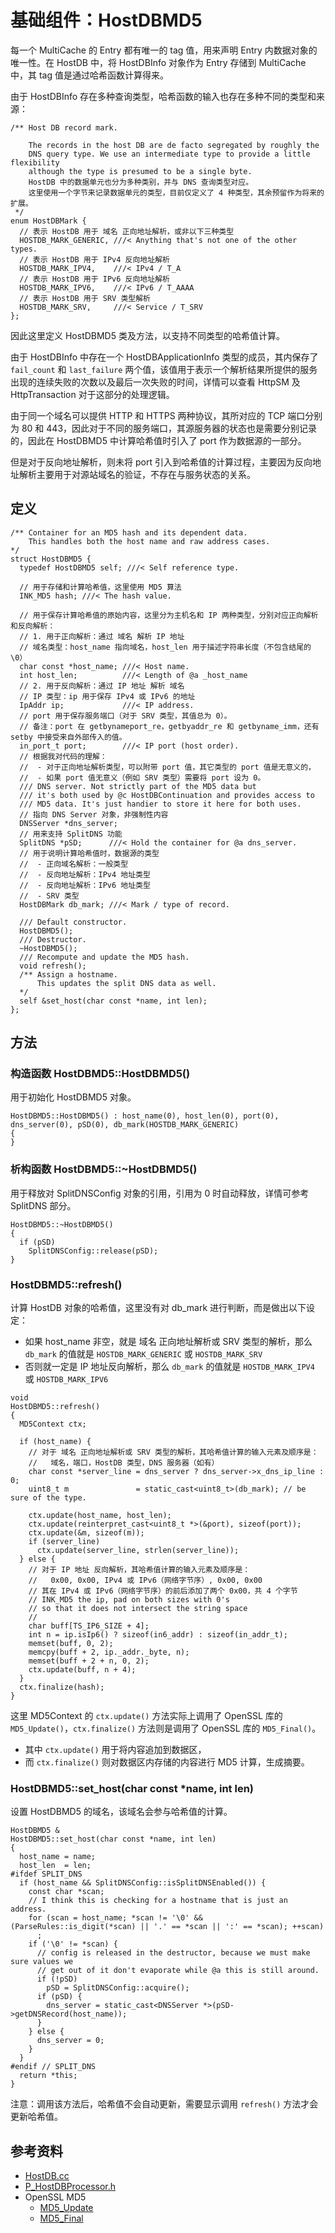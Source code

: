 # 基础组件：HostDBMD5

每一个 MultiCache 的 Entry 都有唯一的 tag 值，用来声明 Entry 内数据对象的唯一性。在 HostDB 中，将 HostDBInfo 对象作为 Entry 存储到 MultiCache 中，其 tag 值是通过哈希函数计算得来。

由于 HostDBInfo 存在多种查询类型，哈希函数的输入也存在多种不同的类型和来源：

```
/** Host DB record mark.

    The records in the host DB are de facto segregated by roughly the
    DNS query type. We use an intermediate type to provide a little flexibility
    although the type is presumed to be a single byte.
    HostDB 中的数据单元也分为多种类别，并与 DNS 查询类型对应。
    这里使用一个字节来记录数据单元的类型，目前仅定义了 4 种类型，其余预留作为将来的扩展。
 */
enum HostDBMark {
  // 表示 HostDB 用于 域名 正向地址解析，或非以下三种类型
  HOSTDB_MARK_GENERIC, ///< Anything that's not one of the other types.
  // 表示 HostDB 用于 IPv4 反向地址解析
  HOSTDB_MARK_IPV4,    ///< IPv4 / T_A
  // 表示 HostDB 用于 IPv6 反向地址解析
  HOSTDB_MARK_IPV6,    ///< IPv6 / T_AAAA
  // 表示 HostDB 用于 SRV 类型解析
  HOSTDB_MARK_SRV,     ///< Service / T_SRV
};
```

因此这里定义 HostDBMD5 类及方法，以支持不同类型的哈希值计算。

由于 HostDBInfo 中存在一个 HostDBApplicationInfo 类型的成员，其内保存了 `fail_count` 和 `last_failure` 两个值，该值用于表示一个解析结果所提供的服务出现的连续失败的次数以及最后一次失败的时间，详情可以查看 HttpSM 及 HttpTransaction 对于这部分的处理逻辑。

由于同一个域名可以提供 HTTP 和 HTTPS 两种协议，其所对应的 TCP 端口分别为 80 和 443，因此对于不同的服务端口，其源服务器的状态也是需要分别记录的，因此在 HostDBMD5 中计算哈希值时引入了 port 作为数据源的一部分。

但是对于反向地址解析，则未将 port 引入到哈希值的计算过程，主要因为反向地址解析主要用于对源站域名的验证，不存在与服务状态的关系。

## 定义

```
/** Container for an MD5 hash and its dependent data.
    This handles both the host name and raw address cases.
*/
struct HostDBMD5 {
  typedef HostDBMD5 self; ///< Self reference type.

  // 用于存储和计算哈希值，这里使用 MD5 算法
  INK_MD5 hash; ///< The hash value.

  // 用于保存计算哈希值的原始内容，这里分为主机名和 IP 两种类型，分别对应正向解析和反向解析：
  // 1. 用于正向解析：通过 域名 解析 IP 地址
  // 域名类型：host_name 指向域名，host_len 用于描述字符串长度（不包含结尾的 \0）
  char const *host_name; ///< Host name.
  int host_len;          ///< Length of @a _host_name
  // 2. 用于反向解析：通过 IP 地址 解析 域名
  // IP 类型：ip 用于保存 IPv4 或 IPv6 的地址
  IpAddr ip;             ///< IP address.
  // port 用于保存服务端口（对于 SRV 类型，其值总为 0）。
  // 备注：port 在 getbynameport_re，getbyaddr_re 和 getbyname_imm，还有 setby 中接受来自外部传入的值。
  in_port_t port;        ///< IP port (host order).
  // 根据我对代码的理解：
  //  - 对于正向地址解析类型，可以附带 port 值，其它类型的 port 值是无意义的，
  //  - 如果 port 值无意义（例如 SRV 类型）需要将 port 设为 0。
  /// DNS server. Not strictly part of the MD5 data but
  /// it's both used by @c HostDBContinuation and provides access to
  /// MD5 data. It's just handier to store it here for both uses.
  // 指向 DNS Server 对象，非强制性内容
  DNSServer *dns_server;
  // 用来支持 SplitDNS 功能
  SplitDNS *pSD;      ///< Hold the container for @a dns_server.
  // 用于说明计算哈希值时，数据源的类型
  //  - 正向域名解析：一般类型
  //  - 反向地址解析：IPv4 地址类型
  //  - 反向地址解析：IPv6 地址类型
  //  - SRV 类型
  HostDBMark db_mark; ///< Mark / type of record.

  /// Default constructor.
  HostDBMD5();
  /// Destructor.
  ~HostDBMD5();
  /// Recompute and update the MD5 hash.
  void refresh();
  /** Assign a hostname.
      This updates the split DNS data as well.
  */
  self &set_host(char const *name, int len);
};
```

## 方法

### 构造函数 HostDBMD5::HostDBMD5()

用于初始化 HostDBMD5 对象。

```
HostDBMD5::HostDBMD5() : host_name(0), host_len(0), port(0), dns_server(0), pSD(0), db_mark(HOSTDB_MARK_GENERIC)
{
}
```

### 析构函数 HostDBMD5::~HostDBMD5()

用于释放对 SplitDNSConfig 对象的引用，引用为 0 时自动释放，详情可参考 SplitDNS 部分。

```
HostDBMD5::~HostDBMD5()
{
  if (pSD)
    SplitDNSConfig::release(pSD);
}
```

### HostDBMD5::refresh()

计算 HostDB 对象的哈希值，这里没有对 db_mark 进行判断，而是做出以下设定：

- 如果 host_name 非空，就是 域名 正向地址解析或 SRV 类型的解析，那么 `db_mark` 的值就是 `HOSTDB_MARK_GENERIC` 或 `HOSTDB_MARK_SRV`
- 否则就一定是 IP 地址反向解析，那么 `db_mark` 的值就是 `HOSTDB_MARK_IPV4` 或 `HOSTDB_MARK_IPV6`
 
```
void
HostDBMD5::refresh()
{
  MD5Context ctx;

  if (host_name) {
    // 对于 域名 正向地址解析或 SRV 类型的解析，其哈希值计算的输入元素及顺序是：
    //   域名，端口，HostDB 类型，DNS 服务器（如有）
    char const *server_line = dns_server ? dns_server->x_dns_ip_line : 0;
    uint8_t m               = static_cast<uint8_t>(db_mark); // be sure of the type.

    ctx.update(host_name, host_len);
    ctx.update(reinterpret_cast<uint8_t *>(&port), sizeof(port));
    ctx.update(&m, sizeof(m));
    if (server_line)
      ctx.update(server_line, strlen(server_line));
  } else {
    // 对于 IP 地址 反向解析，其哈希值计算的输入元素及顺序是：
    //   0x00, 0x00, IPv4 或 IPv6（网络字节序）, 0x00, 0x00
    // 其在 IPv4 或 IPv6（网络字节序）的前后添加了两个 0x00，共 4 个字节
    // INK_MD5 the ip, pad on both sizes with 0's
    // so that it does not intersect the string space
    //
    char buff[TS_IP6_SIZE + 4];
    int n = ip.isIp6() ? sizeof(in6_addr) : sizeof(in_addr_t);
    memset(buff, 0, 2);
    memcpy(buff + 2, ip._addr._byte, n);
    memset(buff + 2 + n, 0, 2);
    ctx.update(buff, n + 4);
  }
  ctx.finalize(hash);
}
```

这里 MD5Context 的 `ctx.update()` 方法实际上调用了 OpenSSL 库的 `MD5_Update()`，`ctx.finalize()` 方法则是调用了 OpenSSL 库的 `MD5_Final()`。

- 其中 `ctx.update()` 用于将内容追加到数据区，
- 而 `ctx.finalize()` 则对数据区内存储的内容进行 MD5 计算，生成摘要。

### HostDBMD5::set_host(char const *name, int len)

设置 HostDBMD5 的域名，该域名会参与哈希值的计算。

```
HostDBMD5 &
HostDBMD5::set_host(char const *name, int len)
{
  host_name = name;
  host_len  = len;
#ifdef SPLIT_DNS
  if (host_name && SplitDNSConfig::isSplitDNSEnabled()) {
    const char *scan;
    // I think this is checking for a hostname that is just an address.
    for (scan = host_name; *scan != '\0' && (ParseRules::is_digit(*scan) || '.' == *scan || ':' == *scan); ++scan)
      ;
    if ('\0' != *scan) {
      // config is released in the destructor, because we must make sure values we
      // get out of it don't evaporate while @a this is still around.
      if (!pSD)
        pSD = SplitDNSConfig::acquire();
      if (pSD) {
        dns_server = static_cast<DNSServer *>(pSD->getDNSRecord(host_name));
      }
    } else {
      dns_server = 0;
    }
  }
#endif // SPLIT_DNS
  return *this;
}
```

注意：调用该方法后，哈希值不会自动更新，需要显示调用 `refresh()` 方法才会更新哈希值。

## 参考资料

- [HostDB.cc](http://github.com/apache/trafficserver/tree/6.0.x/iocore/hostdb/HostDB.cc)
- [P_HostDBProcessor.h](http://github.com/apache/trafficserver/tree/6.0.x/iocore/hostdb/P_HostDBProcessor.h)
- OpenSSL MD5
   - [MD5_Update](https://www.openssl.org/docs/man1.0.2/man3/MD5_Update.html)
   - [MD5_Final](https://www.openssl.org/docs/man1.0.2/man3/MD5_Final.html)

